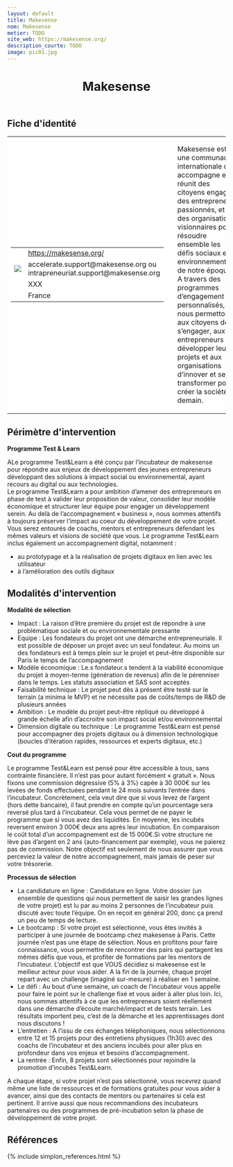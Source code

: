 ```yaml
---
layout: default
title: Makesense
nom: Makesense
metier: TODO
site_web: https://makesense.org/
description_courte: TODO
image: pic01.jpg
---
```


<header>
	<h1> Makesense</h1>
</header>

<div class="main">
	<h2> Fiche d'identité </h2>
	<table style="border-collapse: collapse;">
		<tr style="border: none; background-color:#FFFFFF;">
			<td style="border: none; background-color:#FFFFFF;width:20%;height:80%;">
				<div class="fiche_contact" style="">
					<table style="border-collapse: collapse;">
						<tr class="site_web" style="border: none; background-color:#FFFFFF;">
							<td style="border: none;">
								<img src="" class="fiche_icone"/>
							</td>
							<td style="border: none;">
								<a href="https://makesense.org"> https://makesense.org/</a>
							</td>
						</tr>
						<tr class="contact" style="border: none; background-color:#FFFFFF;">
							<td style="border: none;display: table-cell;">
								<img src="{{site.base_url}}/images/email_icon.png" class="image" style="max-width:150%;vertical-align: middle;"/>
							</td>
							<td style="border: none;">
								accelerate.support@makesense.org ou intrapreneuriat.support@makesense.org 
							</td>
						</tr>
						<tr class="telephone" style="border: none; background-color:#FFFFFF;">
							<td style="border: none;">
								<img src="" class="fiche_icone"/>
							</td>
							<td style="border: none;">
								XXX
							</td>
						</tr>
						<tr class="zone" style="border: none; background-color:#FFFFFF;">
							<td style="border: none;">
								<img src="" class="fiche_icone"/>
							</td>
							<td style="border: none;">
								France
							</td>
						</tr>
					</table>
				</div>
			</td>
			<td style="width:10%;"/>
			<td style="background-color:#FFFFFF; width:60%;">
				<div class="fiche_identite">
					<p style="font-weight:normal;">
					Makesense est une communauté internationale qui accompagne et réunit des citoyens engagés, des entrepreneurs passionnés, et des organisations visionnaires pour résoudre ensemble les défis sociaux et environnementaux de notre époque. <br> A travers des programmes d’engagement personnalisés, nous permettons aux citoyens de s’engager, aux entrepreneurs de développer leurs projets et aux organisations d’innover et se transformer pour créer la société de demain.
					</p>
				</div>
			</td>
		</tr>
	</table>
	<div class="perimetre_intervention">
		<h2> Périmètre d'intervention </h2>
		<strong>Programme Test & Learn</strong>
		<p> ALe programme Test&Learn a été conçu par l’incubateur de makesense pour répondre aux enjeux de développement des jeunes entrepreneurs développant des solutions à impact social ou environnemental, ayant recours au digital ou aux technologies.<br> Le programme Test&Learn a pour ambition d’amener des entrepreneurs en phase de test à valider leur proposition de valeur, consolider leur modèle économique et structurer leur équipe pour engager un développement serein. Au delà de l’accompagnement « business », nous sommes attentifs à toujours préserver l’impact au coeur du développement de votre projet. Vous serez entourés de coachs, mentors et entrepreneurs défendant les mêmes valeurs et visions de société que vous. Le programme Test&Learn inclus également un accompagnement digital, notamment : 
			<ul>
				<li>au prototypage et à la réalisation de projets digitaux en lien avec les utilisateur</li>
				<li>à l’amélioration des outils digitaux</li>
			</ul>
</p>
	</div>
	<div class="modalite_intervention">
		<h2> Modalités d'intervention </h2>
		<strong>Modalité de sélection</strong>
		<ul>
			<li>Impact : La raison d’être première du projet est de répondre à une problématique sociale et ou environnementale pressante</li>
			<li>Equipe : Les fondateurs du projet ont une démarche entrepreneuriale. Il est possible de déposer un projet avec un seul fondateur. Au moins un des fondateurs est à temps plein sur le projet et peut-être disponible sur Paris le temps de l’accompagnement</li>
			<li>Modèle économique : Le.s fondateur.s tendent à la viabilité économique du projet à moyen-terme (génération de revenus) afin de le pérenniser dans le temps. Les statuts association et SAS sont acceptés</li>
			<li>Faisabilité technique : Le projet peut dès à présent être testé sur le terrain (a minima le MVP) et ne nécessite pas de coûts/temps de R&D de plusieurs années</li>
			<li>Ambition : Le modèle du projet peut-être répliqué ou développé à grande échelle afin d’accroitre son impact social et/ou environnemental</li>
			<li>Dimension digitale ou technique : Le programme Test&Learn est pensé pour accompagner des projets digitaux ou à dimension technologique (boucles d’itération rapides, ressources et experts digitaux, etc.)</li>
		</ul>
		<strong>Cout du programme</strong>
		<p>Le programme Test&Learn est pensé pour être accessible à tous, sans contrainte financière. Il n’est pas pour autant forcément « gratuit ». Nous fixons une commission dégressive (5% à 3%) capée à 30 000€ sur les levées de fonds effectuées pendant le 24 mois suivants l’entrée dans l’incubateur. Concrètement, cela veut dire que si vous levez de l’argent (hors dette bancaire), il faut prendre en compte qu’un pourcentage sera reversé plus tard à l’incubateur. Cela vous permet de ne payer le programme que si vous avez des liquidités. En moyenne, les incubés reversent environ 3 000€ deux ans après leur incubation. En comparaison le coût total d’un accompagnement est de 15 000€.Si votre structure ne lève pas d’argent en 2 ans (auto-financement par exemple), vous ne paierez pas de commission. Notre objectif est seulement de nous assurer que vous perceviez la valeur de notre accompagnement, mais jamais de peser sur votre trésorerie.</p>
		<strong>Processus de sélection</strong>
		<ul>
			<li>La candidature en ligne : Candidature en ligne. Votre dossier (un ensemble de questions qui nous permettent de saisir les grandes lignes de votre projet) est lu par au moins 2 personnes de l’incubateur puis discuté avec toute l’équipe. On en reçoit en général 200, donc ça prend un peu de temps de lecture. </li>
			<li>Le bootcamp : Si votre projet est sélectionné, vous êtes invités à participer à une journée de bootcamp chez makesense à Paris. Cette journée n’est pas une étape de sélection. Nous en profitons pour faire connaissance, vous permettre de rencontrer des pairs qui partagent les mêmes défis que vous,  et profiter de formations par les mentors de l’incubateur. L’objectif est que VOUS décidiez si makesense est le meilleur acteur pour vous aider. A la fin de la journée, chaque projet repart avec un challenge (imaginé sur-mesure) à réaliser en 1 semaine.</li>
			<li>Le défi : Au bout d’une semaine, un coach de l’incubateur vous appelle pour faire le point sur le challenge fixé et vous aider à aller plus loin. Ici, nous sommes attentifs à ce que les entrepreneurs soient réellement dans une démarche d’écoute marché/impact et de tests terrain. Les résultats importent peu, c’est de la démarche et les apprentissages dont nous discutons !</li>
			<li>L’entretien : A l’issu de ces échanges téléphoniques, nous sélectionnons entre 12 et 15 projets pour des entretiens physiques (1h30) avec des coachs de l’incubateur et des anciens incubés pour aller plus en profondeur dans vos enjeux et besoins d’accompagnement.</li>
			<li>La rentrée : Enfin, 8 projets sont sélectionnés pour rejoindre la promotion d’incubés Test&Learn.</li>
		</ul>
		A chaque étape, si votre projet n’est pas sélectionné, vous recevrez quand même une liste de ressources et de formations gratuites pour vous aider à avancer, ainsi que des contacts de mentors ou partenaires si cela est pertinent. Il arrive aussi que nous recommandions des incubateurs partenaires ou des programmes de pré-incubation selon la phase de développement de votre projet.
	</div>
</div>
<footer class="references">
	<h2> Références </h2>
	{% include simplon_references.html %}
</footer>

